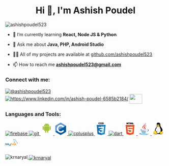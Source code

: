 <h1 align="center">Hi 👋, I'm Ashish Poudel</h1>

<p align="left"> <img src="https://komarev.com/ghpvc/?username=ashishpoudel523&label=Profile%20views&color=0e75b6&style=flat" alt="ashishpoudel523" /> </p>

- 🌱 I’m currently learning **React, Node JS & Python**

- 💬 Ask me about **Java, PHP, Android Studio**

- 👨‍💻 All of my projects are available at [github.com/ashishpoudel523](github.com/ashishpoudel523)

- 📫 How to reach me **ashishpoudel523@gmail.com**

<h3 align="left">Connect with me:</h3>
<p align="left">
<a href="https://twitter.com/@ashishpoudel908" target="_blank"><img align="center" src="https://raw.githubusercontent.com/rahuldkjain/github-profile-readme-generator/master/src/images/icons/Social/twitter.svg"  alt="@ashishpoudel523" height="30" width="40" /></a>
<a href="https://www.linkedin.com/in/ashish-poudel-6585b2184/" target="_blank"><img align="center" src="https://raw.githubusercontent.com/rahuldkjain/github-profile-readme-generator/master/src/images/icons/Social/linked-in-alt.svg" alt="https://www.linkedin.com/in/ashish-poudel-6585b2184/" height="30" width="40" /></a>
<a href="https://instagram.com/ashishpoudel5" target="_blank"><img align="center" src="https://raw.githubusercontent.com/rahuldkjain/github-profile-readme-generator/master/src/images/icons/Social/instagram.svg" alt="" height="30" width="40" /></a>
</p>

<h3 align="left">Languages and Tools:</h3>
<p align="left"> </a> 
<a href="https://firebase.google.com/" target="_blank"> <img src="https://www.vectorlogo.zone/logos/firebase/firebase-icon.svg" alt="firebase" width="40" height="40"/> 
<a href="https://git-scm.com/" target="_blank"> <img src="https://www.vectorlogo.zone/logos/git-scm/git-scm-icon.svg" alt="git" width="40" height="40"/> </a> 
<a href="https://developer.android.com" target="_blank"> <img src="https://raw.githubusercontent.com/devicons/devicon/master/icons/android/android-original-wordmark.svg" alt="android" width="40" height="40"/> </a> 
<a href="https://www.cprogramming.com/" target="_blank"> <img src="https://raw.githubusercontent.com/devicons/devicon/master/icons/c/c-original.svg" alt="c" width="40" height="40"/> </a> 
<a href="https://www.w3schools.com/cs/" target="_blank"> <img src="https://raw.githubusercontent.com/devicons/devicon/master/icons/cs/cs.svg" alt="cplusplus" width="40" height="40"/> </a> 
<a href="https://www.w3schools.com/css/" target="_blank"> <img src="https://raw.githubusercontent.com/devicons/devicon/master/icons/css3/css3-original-wordmark.svg" alt="css3" width="40" height="40"/> </a> 
<a href="https://dart.dev" target="_blank"> <img src="https://www.vectorlogo.zone/logos/dartlang/dartlang-icon.svg" alt="dart" width="40" height="40"/> </a>  
<a href="https://www.w3.org/html/" target="_blank"> <img src="https://raw.githubusercontent.com/devicons/devicon/master/icons/html5/html5-original-wordmark.svg" alt="html5" width="40" height="40"/> </a> </a> 
<a href="https://www.java.com" target="_blank"> <img src="https://raw.githubusercontent.com/devicons/devicon/master/icons/java/java-original.svg" alt="java" width="40" height="40"/> </a> 
<a href="https://www.linux.org/" target="_blank"> <img src="https://raw.githubusercontent.com/devicons/devicon/master/icons/linux/linux-original.svg" alt="linux" width="40" height="40"/> </a> 
<a href="https://www.mysql.com/" target="_blank"> <img src="https://raw.githubusercontent.com/devicons/devicon/master/icons/mysql/mysql-original-wordmark.svg" alt="mysql" width="40" height="40"/>  </p>

<p><img align="left" src="https://github-readme-stats.vercel.app/api/top-langs?username=krnaryal&show_icons=true&locale=en&layout=compact" alt="krnaryal" /></p>

<p>&nbsp;<img align="center" src="https://github-readme-stats.vercel.app/api?username=krnaryal&show_icons=true&locale=en" alt="krnaryal" /></p>

